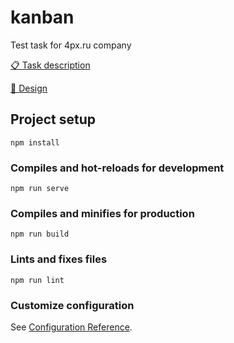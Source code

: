 # kanban
Test task for 4px.ru company

[📋 Task description](https://docs.google.com/document/d/118gflyWCGfJMPMcxwLlxmRCHOrIxz2xOKVL_apaRWHQ/edit)


[🍨 Design](https://www.figma.com/file/INjVVWjRDXw4fmn0PFkaZW/Test-task-0.1?node-id=0%3A1)


## Project setup
```
npm install
```

### Compiles and hot-reloads for development
```
npm run serve
```

### Compiles and minifies for production
```
npm run build
```

### Lints and fixes files
```
npm run lint
```

### Customize configuration
See [Configuration Reference](https://cli.vuejs.org/config/).
